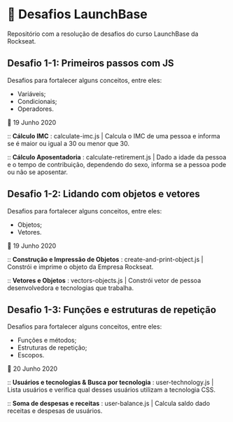 # :rocket: Desafios LaunchBase
Repositório com a resolução de desafios do curso LaunchBase da Rockseat.


##  Desafio 1-1: Primeiros passos com JS 

Desafios para fortalecer alguns conceitos, entre eles:
- Variáveis;
- Condicionais;
- Operadores.


📆 19 Junho 2020

:: **Cálculo IMC** : calculate-imc.js | Calcula o IMC de uma pessoa e informa se é maior ou igual a 30 ou menor que 30.

:: **Cálculo Aposentadoria** : calculate-retirement.js | Dado a idade da pessoa e o tempo de contribuição, dependendo do sexo, informa se a pessoa pode ou não se aposentar.

##  Desafio 1-2: Lidando com objetos e vetores 

Desafios para fortalecer alguns conceitos, entre eles:
- Objetos;
- Vetores.

📆 19 Junho 2020

:: **Construção e Impressão de Objetos** : create-and-print-object.js | Constrói e imprime o objeto da Empresa Rockseat.

:: **Vetores e Objetos** : vectors-objects.js | Constrói vetor de pessoa desenvolvedora e tecnologias que trabalha.


##  Desafio 1-3: Funções e estruturas de repetição 

Desafios para fortalecer alguns conceitos, entre eles:

- Funções e métodos;
- Estruturas de repetição;
- Escopos.

📆 20 Junho 2020

:: **Usuários e tecnologias & Busca por tecnologia** : user-technology.js | Lista usuários e verifica qual desses usuários utilizam a tecnologia CSS.

:: **Soma de despesas e receitas** : user-balance.js | Calcula saldo dado receitas e despesas de usuários.

